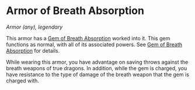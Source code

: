 # Armor of Breath Absorption
*Armor (any), legendary*

This armor has a [Gem of Breath Absorption](GemOfBreathAbsorption.md) worked into it. This gem functions as normal, with all of its associated powers. See [Gem of Breath Absorption](GemOfBreathAbsorption.md) for details.

While wearing this armor, you have advantage on saving throws against the breath weapons of true dragons. In addition, while the gem is charged, you have resistance to the type of damage of the breath weapon that the gem is charged with.
